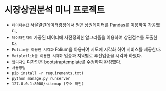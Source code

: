 # 시장상권분석 미니 프로젝트
* `데이터수집` 서울열린데이터광장에서 얻은 상권데이터를 Pandas를 이용하여 가공했다.
* `데이터전처리` 가공된 데이터에 사전정의한 알고리즘을 이용하여 상권점수를 도출한다.
* `Foliim을 이용한 시각화` Folium을 아용하여 지도에 시각화 하여 서비스를 제공한다.
* `Matplotlib을 이용한 시각화` 업종과 지역별로 추전업종을 시각화 하였다. 
* `웹디자인` 디자인은 bootstraptemplate를 수정하여 완성했다.
* `사용방법` 
* `pip install -r requirements.txt) `
* `python manage.py runserver `
* `127.0.0.1:8000/sitemap (주소 확인)`

